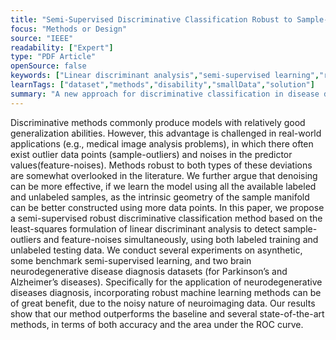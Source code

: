 ```yaml
---
title: "Semi-Supervised Discriminative Classification Robust to Sample-Outliers and Feature-Noises"
focus: "Methods or Design"
source: "IEEE"
readability: ["Expert"]
type: "PDF Article"
openSource: false
keywords: ["Linear discriminant analysis","semi-supervised learning","robust classification","feature selection","sample outlier detection","Alzheimer’s disease","Parkinson’s disease","biomarker identification","disease diagnosis","nuclear norm","regularization"]
learnTags: ["dataset","methods","disability","smallData","solution"]
summary: "A new approach for discriminative classification in disease diagnosis that is more robust against outliers and noise from this particular type of data.   "
---
```

Discriminative methods commonly produce models with relatively good generalization abilities. However, this advantage is challenged in real-world applications (e.g., medical image analysis problems), in which there often exist outlier data points (sample-outliers) and noises in the predictor values(feature-noises). Methods robust to both types of these deviations are somewhat overlooked in the literature. We further argue that denoising can be more effective, if we learn the model using all the available labeled and unlabeled samples, as the intrinsic geometry of the sample manifold can be better constructed using more data points. In this paper, we propose a semi-supervised robust discriminative classification method based on the least-squares formulation of linear discriminant analysis to detect sample-outliers and feature-noises simultaneously, using both labeled training and unlabeled testing data. We conduct several experiments on asynthetic, some benchmark semi-supervised learning, and two brain neurodegenerative disease diagnosis datasets (for Parkinson’s and Alzheimer’s diseases). Specifically for the application of neurodegenerative diseases diagnosis, incorporating robust machine learning methods can be of great benefit, due to the noisy nature of neuroimaging data. Our results show that our method outperforms the baseline and several state-of-the-art methods, in terms of both accuracy and the area under the ROC curve.
